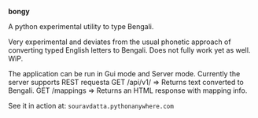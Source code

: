 __bongy__

A python experimental utility to type Bengali.

Very experimental and deviates from the usual phonetic approach of converting typed English letters to Bengali. Does not fully work yet as well. WiP.

The application can be run in Gui mode and Server mode.
Currently the server supports REST requesta
GET /api/v1/<text> => Returns text converted to Bengali.
GET /mappings => Returns an HTML response with mapping info.

See it in action at: `souravdatta.pythonanywhere.com`

